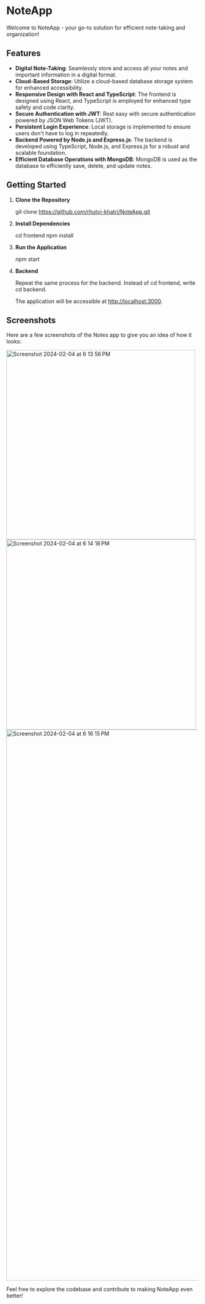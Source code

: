 # NoteApp

Welcome to NoteApp - your go-to solution for efficient note-taking and organization!

## Features

- **Digital Note-Taking**: Seamlessly store and access all your notes and important information in a digital format.
- **Cloud-Based Storage**: Utilize a cloud-based database storage system for enhanced accessibility.
- **Responsive Design with React and TypeScript**: The frontend is designed using React, and TypeScript is employed for enhanced type safety and code clarity.
- **Secure Authentication with JWT**: Rest easy with secure authentication powered by JSON Web Tokens (JWT).
- **Persistent Login Experience**: Local storage is implemented to ensure users don't have to log in repeatedly.
- **Backend Powered by Node.js and Express.js**: The backend is developed using TypeScript, Node.js, and Express.js for a robust and scalable foundation.
- **Efficient Database Operations with MongoDB**: MongoDB is used as the database to efficiently save, delete, and update notes.

## Getting Started

1. **Clone the Repository**

   git clone https://github.com/rhutvi-khatri/NoteApp.git

2. **Install Dependencies**

   cd frontend
   npm install

3. **Run the Application**

   npm start

4. **Backend**
   
    Repeat the same process for the backend. Instead of cd frontend, write cd backend.
   
   The application will be accessible at [http://localhost:3000](http://localhost:3000).


## Screenshots

Here are a few screenshots of the Notes app to give you an idea of how it looks:

<img width="495" alt="Screenshot 2024-02-04 at 6 13 56 PM" src="https://github.com/rhutvi-khatri/NoteApp/assets/89439043/697ab324-b8e3-4acd-b2f8-2a7ad12a89f9">
<img width="497" alt="Screenshot 2024-02-04 at 6 14 18 PM" src="https://github.com/rhutvi-khatri/NoteApp/assets/89439043/fab98ca9-1d7e-4ddd-8c2c-f562743cad3e">
<img width="1440" alt="Screenshot 2024-02-04 at 6 16 15 PM" src="https://github.com/rhutvi-khatri/NoteApp/assets/89439043/5282c052-df50-4fb1-b5ee-a84f04658137">


Feel free to explore the codebase and contribute to making NoteApp even better!
